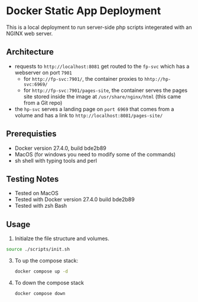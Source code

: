 # Docker Static App Deployment

This is a local deployment to run server-side php scripts integerated with an NGINX web server.

## Architecture
- requests to `http://localhost:8081` get routed to the `fp-svc` which has a webserver on port `7901` 
    - for `http://fp-svc:7901/`, the container proxies to `hhtp://hp-svc:6969/`
    - for `http://fp-svc:7901/pages-site`, the container serves the pages site stored inside the image at `/usr/share/nginx/html` (this came from a Git repo)
- the `hp-svc` serves a landing page on `port 6969` that comes from a volume and has a link to `http://localhost:8081/pages-site/`

## Prerequisties
- Docker version 27.4.0, build bde2b89
- MacOS (for windows you need to modify some of the commands)
- sh shell with typing tools and perl

## Testing Notes
- Tested on MacOS
- Tested with Docker version 27.4.0 build bde2b89
- Tested with zsh Bash

## Usage 
1. Initialze the file structure and volumes.
```bash
source ./scripts/init.sh
```

3. To up the compose stack:
    ```bash
    docker compose up -d
    ```

7. To down the compose stack
    ```bash
    docker compose down
    ```
